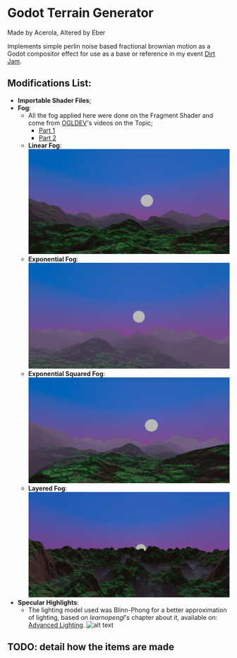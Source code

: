 # Godot Terrain Generator

Made by Acerola, 
Altered by Eber 

Implements simple perlin noise based fractional brownian motion as a Godot compositor effect for use as a base or reference in my event [Dirt Jam](https://itch.io/jam/acerola-dirt-jam/).

## Modifications List:
- **Importable Shader Files**; 
- **Fog**:
	- All the fog applied here were done on the Fragment Shader and come from [OGLDEV](https://www.youtube.com/@OGLDEV)'s videos on the Topic;
		- [Part 1](https://www.youtube.com/watch?v=oQksg57qsRA)
		- [Part 2](https://www.youtube.com/watch?v=BYbIs1C7rkM)
	- **Linear Fog**:
![alt text](Images/example_fog.png)
	- **Exponential Fog**:
![alt text](Images/example_exponential_fog.png)
	- **Exponential Squared Fog**:
![alt text](Images/example_exp_sqrd_fog.png)
	- **Layered Fog**:
![alt text](Images/example_layered_fog.png)
- **Specular Highlights**:
	-  The lighting model used was Blinn-Phong for a better approximation of lighting, based on *learnopengl*'s chapter about it, available on: [Advanced Lighting](https://learnopengl.com/Advanced-Lighting/Advanced-Lighting).
![alt text](Images/example-specular.gif)
## TODO: detail how the items are made
